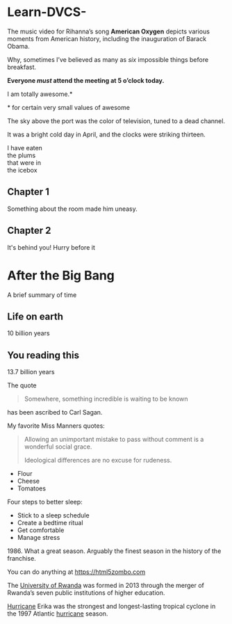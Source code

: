 # Learn-DVCS-

The music video for Rihanna’s song **American Oxygen** depicts various moments from American history, including the inauguration of Barack Obama.

Why, sometimes I’ve believed as many as *six* impossible things before breakfast.

**Everyone *must* attend the meeting at 5 o’clock today.**

I am totally awesome.*

\* for certain very small values of awesome

The sky above the port was the color of television, tuned to a dead channel. 

It was a bright cold day in April, and the clocks were striking thirteen.

I have eaten\
the plums\
that were in\
the icebox

## Chapter 1
Something about the room made him uneasy.
## Chapter 2
It's behind you! Hurry before it
                            
# After the Big Bang
A brief summary of time
## Life on earth
10 billion years
## You reading this
13.7 billion years
                        
The quote

> Somewhere, something incredible is waiting to be known

has been ascribed to Carl Sagan.


My favorite Miss Manners quotes:

>Allowing an unimportant mistake to pass without comment is a wonderful social grace.
>
>Ideological differences are no excuse for rudeness.


* Flour
* Cheese
* Tomatoes


Four steps to better sleep:

* Stick to a sleep schedule
* Create a bedtime ritual
* Get comfortable
* Manage stress


1986\. What a great season. Arguably the finest season in the history of the franchise.


You can do anything at <https://html5zombo.com>

The [University of Rwanda](http://www.ur.ac.rw) was formed in 2013 through the merger of Rwanda’s seven public institutions of higher education.


[Hurricane](https://goo.gl/YEEHP0) Erika was the strongest and longest-lasting tropical cyclone in the 1997 Atlantic [hurricane](https://goo.gl/YEEHP0) season.

